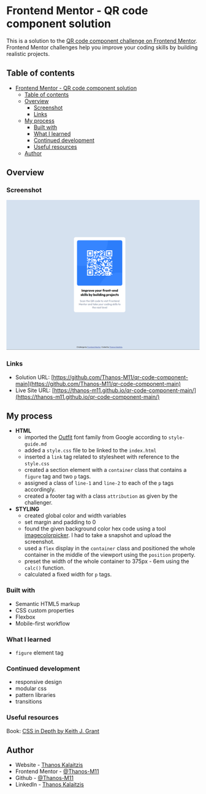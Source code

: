# Frontend Mentor - QR code component solution

This is a solution to the [QR code component challenge on Frontend Mentor](https://www.frontendmentor.io/challenges/qr-code-component-iux_sIO_H). Frontend Mentor challenges help you improve your coding skills by building realistic projects.

## Table of contents

- [Frontend Mentor - QR code component solution](#frontend-mentor---qr-code-component-solution)
  - [Table of contents](#table-of-contents)
  - [Overview](#overview)
    - [Screenshot](#screenshot)
    - [Links](#links)
  - [My process](#my-process)
    - [Built with](#built-with)
    - [What I learned](#what-i-learned)
    - [Continued development](#continued-development)
    - [Useful resources](#useful-resources)
  - [Author](#author)

## Overview

### Screenshot

![Screenshot](./screenshot.png)

### Links

- Solution URL: [https://github.com/Thanos-M11/qr-code-component-main](https://github.com/Thanos-M11/qr-code-component-main)
- Live Site URL: [https://thanos-m11.github.io/qr-code-component-main/](https://thanos-m11.github.io/qr-code-component-main/)

## My process

- **HTML**
  - imported the [Outfit](https://fonts.google.com/selection?query=outfit) font family from Google according to `style-guide.md`
  - added a `style.css` file to be linked to the `index.html`
  - inserted a `link` tag related to stylesheet with reference to the `style.css`
  - created a section element with a `container` class that contains a `figure` tag and two `p` tags.
  - assigned a class of `line-1` and `line-2` to each of the `p` tags accordingly.
  - created a footer tag with a class `attribution` as given by the challenger.
- **STYLING**
  - created global color and width variables
  - set margin and padding to 0
  - found the given background color hex code using a tool [imagecolorpicker](https://imagecolorpicker.com/). I had to take a snapshot and upload the screenshot.
  - used a `flex` display in the `container` class and positioned the whole container in the middle of the viewport using the `position` property.
  - preset the width of the whole container to 375px - 6em using the `calc()` function.
  - calculated a fixed width for `p` tags.

### Built with

- Semantic HTML5 markup
- CSS custom properties
- Flexbox
- Mobile-first workflow

### What I learned

- `figure` element tag

### Continued development

- responsive design
- modular css
- pattern libraries
- transitions

### Useful resources

Book: [CSS in Depth by Keith J. Grant](https://www.manning.com/books/css-in-depth-second-edition)

## Author

- Website - [Thanos Kalaitzis](https://thanosdev.netlify.app)
- Frontend Mentor - [@Thanos-M11](https://www.frontendmentor.io/profile/Thanos-M11)
- Github - [@Thanos-M11](https://github.com/Thanos-M11)
- LinkedIn - [Thanos Kalaitzis](https://www.linkedin.com/in/thanoskalaitzis/)
